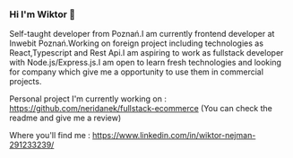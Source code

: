 ### Hi I'm Wiktor 👋

Self-taught developer from Poznań.I am currently frontend developer at Inwebit Poznań.Working on foreign project including technologies as React,Typescript and Rest Api.I am aspiring to work as fullstack developer with Node.js/Express.js.I am open to learn fresh technologies and looking for company which give me a opportunity to use them in commercial projects.

Personal project I'm currently working on : https://github.com/neridanek/fullstack-ecommerce (You can check the readme and give me a review)

Where you'll find me : https://www.linkedin.com/in/wiktor-nejman-291233239/


<!--
**neridanek/neridanek** is a ✨ _special_ ✨ repository because its `README.md` (this file) appears on your GitHub profile.

Here are some ideas to get you started:

- 🔭 I’m currently working on ...
- 🌱 I’m currently learning ...
- 👯 I’m looking to collaborate on ...
- 🤔 I’m looking for help with ...
- 💬 Ask me about ...
- 📫 How to reach me: ...
- 😄 Pronouns: ...
- ⚡ Fun fact: ...
-->
